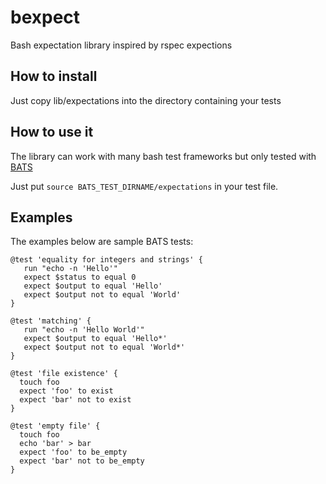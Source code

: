 # bexpect
Bash expectation library inspired by rspec expections

## How to install
Just copy lib/expectations into the directory containing your tests

## How to use it
The library can work with many bash test frameworks but only tested with
[BATS](https://github.com/sstephenson/bats)

Just put ```source BATS_TEST_DIRNAME/expectations``` in your test file.

## Examples
The examples below are sample BATS tests:

```
@test 'equality for integers and strings' {
   run "echo -n 'Hello'"
   expect $status to equal 0
   expect $output to equal 'Hello'
   expect $output not to equal 'World'
}

@test 'matching' {
   run "echo -n 'Hello World'"
   expect $output to equal 'Hello*'
   expect $output not to equal 'World*'
}

@test 'file existence' {
  touch foo
  expect 'foo' to exist
  expect 'bar' not to exist
}

@test 'empty file' {
  touch foo
  echo 'bar' > bar
  expect 'foo' to be_empty
  expect 'bar' not to be_empty
}
```
